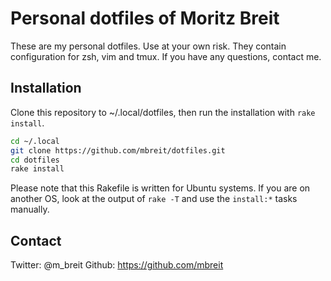 # Personal dotfiles of Moritz Breit

These are my personal dotfiles. Use at your own risk.
They contain configuration for zsh, vim and tmux.
If you have any questions, contact me.

## Installation

Clone this repository to ~/.local/dotfiles, then run
the installation with `rake install`.

```bash
cd ~/.local
git clone https://github.com/mbreit/dotfiles.git
cd dotfiles
rake install
```

Please note that this Rakefile is written for Ubuntu systems.
If you are on another OS, look at the output of `rake -T`
and use the `install:*` tasks manually.

## Contact

Twitter: @m_breit
Github: https://github.com/mbreit

